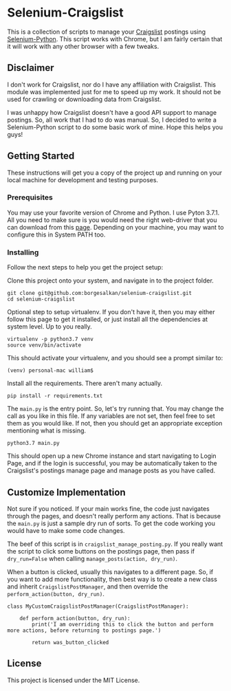 # Selenium-Craigslist

This is a collection of scripts to manage your [Craigslist](http://www.craigslist.org/) postings using
[Selenium-Python](https://selenium-python.readthedocs.io/).
This script works with Chrome, but I am fairly certain that it will work with any other browser with a few tweaks.

## Disclaimer
I don't work for Craigslist, nor do I have any affiliation with Craigslist.
This module was implemented just for me to speed up my work.
It should not be used for crawling or downloading data from Craigslist.

I was unhappy how Craigslist doesn't have a good API support to manage postings. So, all work that I had to do was manual.
So, I decided to write a Selenium-Python script to do some basic work of mine. Hope this helps you guys!

## Getting Started

These instructions will get you a copy of the project up and running on your local machine for development and testing purposes.

### Prerequisites

You may use your favorite version of Chrome and Python. I use Pyton 3.7.1.
All you need to make sure is you would need the right web-driver that you can download from this [page](https://www.seleniumhq.org/download/).
Depending on your machine, you may want to configure this in System PATH too.

### Installing

Follow the next steps to help you get the project setup:

Clone this project onto your system, and navigate in to the project folder.

```
git clone git@github.com:borgesalkan/selenium-craigslist.git
cd selenium-craigslist
```

Optional step to setup virtualenv. If you don't have it, then you may either follow this page to get it installed,
or just install all the dependencies at system level. Up to you really.

```
virtualenv -p python3.7 venv
source venv/bin/activate
```

This should activate your virtualenv, and you should see a prompt similar to:

```
(venv) personal-mac william$
```

Install all the requirements. There aren't many actually.

```
pip install -r requirements.txt
```

The `main.py` is the entry point. So, let's try running that. You may change the call as you like in this file.
If any variables are not set, then feel free to set them as you would like. If not, then you should get an appropriate
exception mentioning what is missing.

```
python3.7 main.py
```

This should open up a new Chrome instance and start navigating to Login Page, and if the login is successful, you may be
automatically taken to the Craigslist's postings manage page and manage posts as you have called.

## Customize Implementation

Not sure if you noticed. If your main works fine, the code just navigates through the pages, and doesn't really perform
any actions. That is because the `main.py` is just a sample dry run of sorts. To get the code working you would have to
make some code changes.

The beef of this script is in `craigslist_manage_posting.py`. If you really want the script to click some buttons on
the postings page, then pass if `dry_run=False` when calling `manage_posts(action, dry_run)`.

When a button is clicked, usually this navigates to a different page. So, if you want to add more functionality, then best
way is to create a new class and inherit `CraigslistPostManager`, and then override the `perform_action(button, dry_run)`.

```
class MyCustomCraigslistPostManager(CraigslistPostManager):

    def perform_action(button, dry_run):
        print('I am overriding this to click the button and perform more actions, before returning to postings page.')

        return was_button_clicked
```

## License

This project is licensed under the MIT License.
